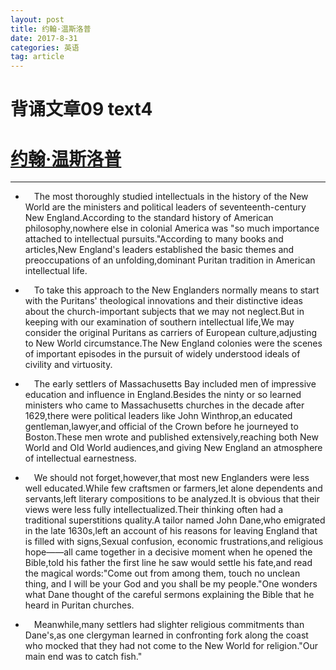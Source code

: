 ```yaml
---
layout: post
title: 约翰·温斯洛普
date: 2017-8-31
categories: 英语
tag: article
---
```

# 背诵文章09 text4
# [约翰·温斯洛普](https://xw.qq.com/cul/20170110012898/CUL2017011001289800)

-----------------------------
* &ensp;&ensp;The most thoroughly studied intellectuals in the history of the New World are the ministers and political leaders of seventeenth-century New England.According to the standard history of American philosophy,nowhere else in colonial America was "so much importance attached to intellectual pursuits."According to many books and articles,New England's leaders established the basic themes and preoccupations of an unfolding,dominant Puritan tradition in American intellectual life.

* &ensp;&ensp;To take this approach to the New Englanders normally means to start with the Puritans' theological innovations and their distinctive ideas about the church-important subjects that we may not neglect.But in keeping with our examination of southern intellectual life,We may consider the original Puritans as carriers of European culture,adjusting to New World circumstance.The New England colonies were the scenes of important episodes in the pursuit of widely understood ideals of civility and virtuosity.

* &ensp;&ensp;The early settlers of Massachusetts Bay included men of impressive
 education and influence in England.Besides the ninty or so learned ministers
 who came to Massachusetts churches in the decade after 1629,there were
 political leaders like John Winthrop,an educated gentleman,lawyer,and official
 of the Crown before he journeyed to Boston.These men wrote and published extensively,reaching both New World and Old World audiences,and giving New
 England an atmosphere of intellectual earnestness.
* &ensp;&ensp;We should not forget,however,that most new Englanders were less well educated.While few craftsmen or farmers,let alone dependents and servants,left literary compositions to be analyzed.It is obvious that their views were less fully intellectualized.Their thinking often had a traditional superstitions quality.A tailor named John Dane,who emigrated in the late 1630s,left an account of his reasons for leaving England that is filled with signs,Sexual confusion, economic frustrations,and religious hope——all came together in a decisive moment when he opened the Bible,told his father the first line he saw would settle his fate,and read the magical words:"Come out from among them, touch no unclean thing, and I will be your God and you shall be my people."One wonders what Dane thought of the careful sermons explaining the Bible that he heard in Puritan churches.
* &ensp;&ensp;Meanwhile,many settlers had slighter religious commitments than Dane's,as one clergyman learned in confronting fork along the coast who mocked that they had not come to the New World for religion."Our main end was to catch fish."
